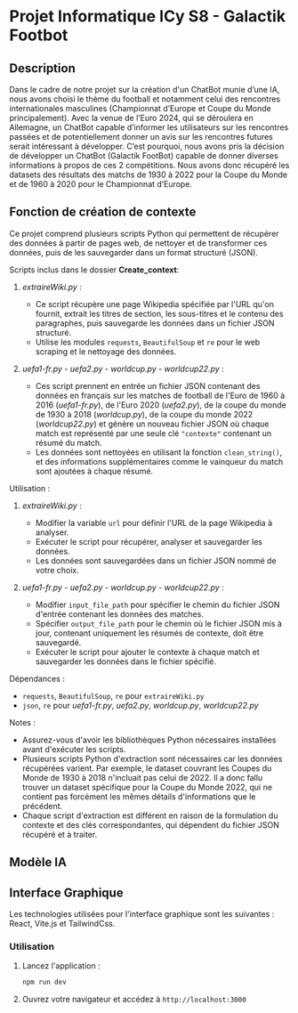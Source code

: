 # Projet Informatique ICy S8 - Galactik Footbot

## Description
Dans le cadre de notre projet sur la création d'un ChatBot munie d’une IA, nous avons choisi le thème du football et notamment celui des rencontres internationales masculines (Championnat d’Europe et Coupe du Monde principalement). Avec la venue de l’Euro 2024, qui se déroulera en Allemagne, un ChatBot capable d’informer les utilisateurs sur les rencontres passées et de potentiellement donner un avis sur les rencontres futures serait intéressant à développer. C’est pourquoi, nous avons pris la décision de développer un ChatBot (Galactik FootBot) capable de donner diverses informations à propos de ces 2 compétitions. Nous avons donc récupéré les datasets des résultats des matchs de 1930 à 2022 pour la Coupe du Monde et de 1960 à 2020 pour le Championnat d’Europe. 

## Fonction de création de contexte
Ce projet comprend plusieurs scripts Python qui permettent de récupérer des données à partir de pages web, de nettoyer et de transformer ces données, puis de les sauvegarder dans un format structuré (JSON).

Scripts inclus dans le dossier **Create_context**:

1. *extraireWiki.py* :
   - Ce script récupère une page Wikipedia spécifiée par l'URL qu'on fournit, extrait les titres de section, les sous-titres et le contenu des paragraphes, puis sauvegarde les données dans un fichier JSON structuré.
   - Utilise les modules `requests`, `BeautifulSoup` et `re` pour le web scraping et le nettoyage des données.

2. *uefa1-fr.py* - *uefa2.py* - *worldcup.py* - *worldcup22.py* :
   - Ces script prennent en entrée un fichier JSON contenant des données en français sur les matches de football de l'Euro de 1960 à 2016 (*uefa1-fr.py*), de l'Euro 2020 (*uefa2.py*), de la coupe du monde de 1930 à 2018 (*worldcup.py*), de la coupe du monde 2022 (*worldcup22.py*) et génère un nouveau fichier JSON où chaque match est représenté par une seule clé `"contexte"` contenant un résumé du match.
   - Les données sont nettoyées en utilisant la fonction `clean_string()`, et des informations supplémentaires comme le vainqueur du match sont ajoutées à chaque résumé.

Utilisation :
1. *extraireWiki.py* :
   - Modifier la variable `url` pour définir l'URL de la page Wikipedia à analyser.
   - Exécuter le script pour récupérer, analyser et sauvegarder les données.
   - Les données sont sauvegardées dans un fichier JSON nommé de votre choix.

2. *uefa1-fr.py* - *uefa2.py* - *worldcup.py* - *worldcup22.py* :
   - Modifier `input_file_path` pour spécifier le chemin du fichier JSON d'entrée contenant les données des matches.
   - Spécifier `output_file_path` pour le chemin où le fichier JSON mis à jour, contenant uniquement les résumés de contexte, doit être sauvegardé.
   - Exécuter le script pour ajouter le contexte à chaque match et sauvegarder les données dans le fichier spécifié.

Dépendances :
- `requests`, `BeautifulSoup`, `re` pour `extraireWiki.py`
- `json`, `re` pour *uefa1-fr.py*, *uefa2.py*, *worldcup.py*, *worldcup22.py*

Notes :
- Assurez-vous d'avoir les bibliothèques Python nécessaires installées avant d'exécuter les scripts.
- Plusieurs scripts Python d'extraction sont nécessaires car les données récupérées varient. Par exemple, le dataset couvrant les Coupes du Monde de 1930 à 2018 n'incluait pas celui de 2022. Il a donc fallu trouver un dataset spécifique pour la Coupe du Monde 2022, qui ne contient pas forcément les mêmes détails d'informations que le précédent.
- Chaque script d'extraction est différent en raison de la formulation du contexte et des clés correspondantes, qui dépendent du fichier JSON récupéré et à traiter.


## Modèle IA



## Interface Graphique
Les technologies utilisées pour l'interface graphique sont les suivantes : React, Vite.js et TailwindCss.

### Utilisation
1. Lancez l'application :
   ```bash
   npm run dev
   ```
2. Ouvrez votre navigateur et accédez à `http://localhost:3000`
